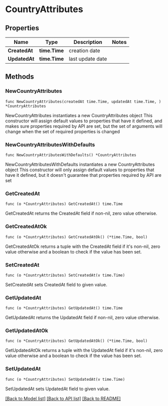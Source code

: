 # CountryAttributes

## Properties

Name | Type | Description | Notes
------------ | ------------- | ------------- | -------------
**CreatedAt** | **time.Time** | creation date | 
**UpdatedAt** | **time.Time** | last update date | 

## Methods

### NewCountryAttributes

`func NewCountryAttributes(createdAt time.Time, updatedAt time.Time, ) *CountryAttributes`

NewCountryAttributes instantiates a new CountryAttributes object
This constructor will assign default values to properties that have it defined,
and makes sure properties required by API are set, but the set of arguments
will change when the set of required properties is changed

### NewCountryAttributesWithDefaults

`func NewCountryAttributesWithDefaults() *CountryAttributes`

NewCountryAttributesWithDefaults instantiates a new CountryAttributes object
This constructor will only assign default values to properties that have it defined,
but it doesn't guarantee that properties required by API are set

### GetCreatedAt

`func (o *CountryAttributes) GetCreatedAt() time.Time`

GetCreatedAt returns the CreatedAt field if non-nil, zero value otherwise.

### GetCreatedAtOk

`func (o *CountryAttributes) GetCreatedAtOk() (*time.Time, bool)`

GetCreatedAtOk returns a tuple with the CreatedAt field if it's non-nil, zero value otherwise
and a boolean to check if the value has been set.

### SetCreatedAt

`func (o *CountryAttributes) SetCreatedAt(v time.Time)`

SetCreatedAt sets CreatedAt field to given value.


### GetUpdatedAt

`func (o *CountryAttributes) GetUpdatedAt() time.Time`

GetUpdatedAt returns the UpdatedAt field if non-nil, zero value otherwise.

### GetUpdatedAtOk

`func (o *CountryAttributes) GetUpdatedAtOk() (*time.Time, bool)`

GetUpdatedAtOk returns a tuple with the UpdatedAt field if it's non-nil, zero value otherwise
and a boolean to check if the value has been set.

### SetUpdatedAt

`func (o *CountryAttributes) SetUpdatedAt(v time.Time)`

SetUpdatedAt sets UpdatedAt field to given value.



[[Back to Model list]](../README.md#documentation-for-models) [[Back to API list]](../README.md#documentation-for-api-endpoints) [[Back to README]](../README.md)


